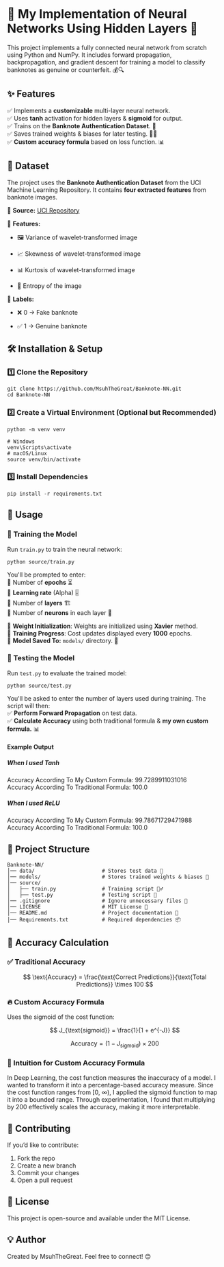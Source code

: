 #  **🌟 My Implementation of Neural Networks Using Hidden Layers 🌟**
This project implements a fully connected neural network from scratch using Python and NumPy. It includes forward propagation, backpropagation, and gradient descent for training a model to classify banknotes as genuine or counterfeit. 💰🔍

## **✨ Features**
✅ Implements a **customizable** multi-layer neural network.  
✅ Uses **tanh** activation for hidden layers & **sigmoid** for output.  
✅ Trains on the **Banknote Authentication Dataset**. 🏦  
✅ Saves trained weights & biases for later testing. 🧠💾  
✅ **Custom accuracy formula** based on loss function. 📊  

## **📂 Dataset**
The project uses the **Banknote Authentication Dataset** from the UCI Machine Learning Repository. It contains **four extracted features** from banknote images.

📌 **Source:**  [UCI Repository](https://archive.ics.uci.edu/ml/machine-learning-databases/00267/data_banknote_authentication.txt)  

📌 **Features:**

- 🖼 Variance of wavelet-transformed image

- 📈 Skewness of wavelet-transformed image

- 📊 Kurtosis of wavelet-transformed image

- 🔢 Entropy of the image

📌 **Labels:**

- ❌ 0 → Fake banknote

- ✅ 1 → Genuine banknote

## **🛠 Installation & Setup**
### **1️⃣ Clone the Repository**
```
git clone https://github.com/MsuhTheGreat/Banknote-NN.git
cd Banknote-NN
```
### **2️⃣ Create a Virtual Environment (Optional but Recommended)**
```
python -m venv venv  

# Windows
venv\Scripts\activate
# macOS/Linux
source venv/bin/activate
```
### **3️⃣ Install Dependencies**
```
pip install -r requirements.txt
```  
## **🚀 Usage**
### **🎯 Training the Model**
Run `train.py` to train the neural network:
```
python source/train.py
```
You'll be prompted to enter:  
📌 Number of **epochs** ⏳  
📌 **Learning rate** (Alpha) 🎚  
📌 Number of **layers** 🏗  
📌 Number of **neurons** in each layer 🔢  

🔹 **Weight Initialization**: Weights are initialized using **Xavier** method.  
🔹 **Training Progress**: Cost updates displayed every **1000** epochs.  
🔹 **Model Saved To:** `models/` directory. 💾  

### **🧪 Testing the Model**
Run `test.py` to evaluate the trained model:
```
python source/test.py
```  
You'll be asked to enter the number of layers used during training. The script will then:  
✅ **Perform Forward Propagation** on test data.  
✅ **Calculate Accuracy** using both traditional formula & **my own custom formula.** 📊

#### **Example Output**  
##### **When I used Tanh**  
Accuracy According To My Custom Formula: 99.7289911031016  
Accuracy According To Traditional Formula: 100.0  
##### **When I used ReLU**  
Accuracy According To My Custom Formula: 99.78671729471988  
Accuracy According To Traditional Formula: 100.0  

## **📁 Project Structure**
```
Banknote-NN/
│── data/                      # Stores test data 📂
│── models/                    # Stores trained weights & biases 🧠
│── source/
│   ├── train.py               # Training script 🏋️‍♂️
│   ├── test.py                # Testing script 🧪
│── .gitignore                 # Ignore unnecessary files 🚫
│── LICENSE                    # MIT License 📜
│── README.md                  # Project documentation 📖
│── Requirements.txt           # Required dependencies 📦
```
## **🎯 Accuracy Calculation**
### **✅ Traditional Accuracy**
$$
\text{Accuracy} = \frac{\text{Correct Predictions}}{\text{Total Predictions}} \times 100
$$  

### **🔥 Custom Accuracy Formula**
Uses the sigmoid of the cost function:

$$
J_{\text{sigmoid}} = \frac{1}{1 + e^{-J}}
$$

$$
\text{Accuracy} = (1 - J_{\text{sigmoid}}) \times 200
$$

### **🔮 Intuition for Custom Accuracy Formula**
In Deep Learning, the cost function measures the inaccuracy of a model. I wanted to transform it into a percentage-based accuracy measure. Since the cost function ranges from [0, ∞), I applied the sigmoid function to map it into a bounded range. Through experimentation, I found that multiplying by 200 effectively scales the accuracy, making it more interpretable.

## **🤝 Contributing**
If you’d like to contribute:

1. Fork the repo
2. Create a new branch
3. Commit your changes
4. Open a pull request
## **📜 License**
This project is open-source and available under the MIT License.
## **💡 Author**
Created by MsuhTheGreat. Feel free to connect! 😊